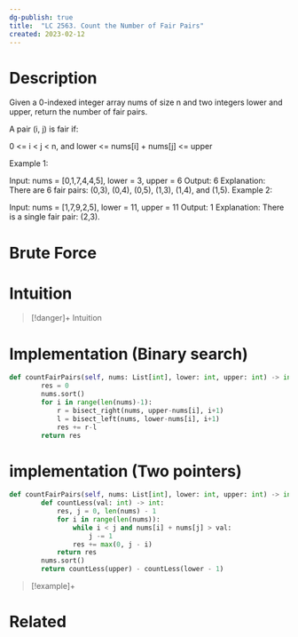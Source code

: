 ```yaml
---
dg-publish: true
title:  "LC 2563. Count the Number of Fair Pairs"
created: 2023-02-12
---
```



# Description
Given a 0-indexed integer array nums of size n and two integers lower and upper, return the number of fair pairs.

A pair (i, j) is fair if:

0 <= i < j < n, and
lower <= nums[i] + nums[j] <= upper
 

Example 1:

Input: nums = [0,1,7,4,4,5], lower = 3, upper = 6
Output: 6
Explanation: There are 6 fair pairs: (0,3), (0,4), (0,5), (1,3), (1,4), and (1,5).
Example 2:

Input: nums = [1,7,9,2,5], lower = 11, upper = 11
Output: 1
Explanation: There is a single fair pair: (2,3).
# Brute Force
# Intuition

>[!danger]+ Intuition

# Implementation (Binary search)
```python
def countFairPairs(self, nums: List[int], lower: int, upper: int) -> int:
        res = 0
        nums.sort()
        for i in range(len(nums)-1):
            r = bisect_right(nums, upper-nums[i], i+1)
            l = bisect_left(nums, lower-nums[i], i+1)
            res += r-l
        return res
```

# implementation (Two pointers)
```python
def countFairPairs(self, nums: List[int], lower: int, upper: int) -> int:
        def countLess(val: int) -> int:
            res, j = 0, len(nums) - 1
            for i in range(len(nums)):
                while i < j and nums[i] + nums[j] > val:
                    j -= 1
                res += max(0, j - i)
            return res
        nums.sort()
        return countLess(upper) - countLess(lower - 1)

```
>[!example]+ 


# Related
